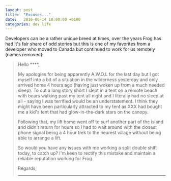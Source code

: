 ```yaml
---
layout: post
title:  "Excuses..."
date:   2016-06-14 10:00:00 +0100
categories: dev life
---
```


Developers can be a rather unique breed at times, over the years Frog has had it's fair share of odd stories but this is one of my favorites from a developer who moved to Canada but continued to work for us remotely (names removed):

> Hello ****,
>
> My apologies for being apparently A.W.O.L for the last day but I got myself into a bit of a situation in the wilderness yesterday and only arrived home 4 hours ago (having just woken up from a much needed sleep). To cut a long story short I slept in a tent on a remote beach with bears walking past my tent all night and I literally had no sleep at all - saying I was terrified would be an understatement. I think they might have been particularly attracted to my tent as XXX had bought me a kid's tent that had glow-in-the-dark stars on the canopy.
>
> Following that, my lift home went off to surf another part of the island and didn't return for hours so I had to wait around with the closest phone signal being a 4 hour trek to the nearest village without being able to arrange a lift.
>
> So would you have any issues with me working a split double shift today, to catch up? I'm keen to rectify this mistake and maintain a reliable reputation working for Frog.
>
> Regards,
> ****